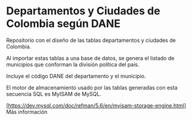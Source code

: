# Departamentos y Ciudades de Colombia según DANE

Repositorio con el diseño de las tablas departamentos y ciudades de Colombia. 

Al importar estas tablas a una base de datos, se genera el listado de municipios que conforman la división política del país. 

Incluye el código DANE del departamento y el municipio.

El motor de almacenamiento usado por las tablas generadas con esta secuencia SQL es MyISAM de MySQL.

[https://dev.mysql.com/doc/refman/5.6/en/myisam-storage-engine.html] Más información 

